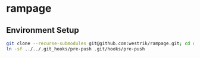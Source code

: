 # rampage

## Environment Setup

```sh
git clone --recurse-submodules git@github.com:westrik/rampage.git; cd rampage
ln -sf ../../.git_hooks/pre-push .git/hooks/pre-push
```